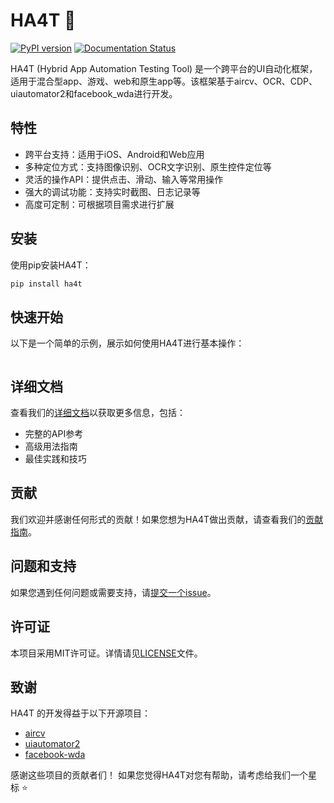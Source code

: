 # HA4T 🐍

[![PyPI version](https://badge.fury.io/py/ha4t.svg)](https://badge.fury.io/py/ha4t)
[![Documentation Status](https://readthedocs.org/projects/ha4t/badge/?version=latest)](https://ha4t.readthedocs.io/en/latest/?badge=latest)

HA4T (Hybrid App Automation Testing Tool)
是一个跨平台的UI自动化框架，适用于混合型app、游戏、web和原生app等。该框架基于aircv、OCR、CDP、uiautomator2和facebook_wda进行开发。

## 特性

- 跨平台支持：适用于iOS、Android和Web应用
- 多种定位方式：支持图像识别、OCR文字识别、原生控件定位等
- 灵活的操作API：提供点击、滑动、输入等常用操作
- 强大的调试功能：支持实时截图、日志记录等
- 高度可定制：可根据项目需求进行扩展

## 安装

使用pip安装HA4T：

```bash
pip install ha4t
```

## 快速开始

以下是一个简单的示例，展示如何使用HA4T进行基本操作：

```python

```

## 详细文档

查看我们的[详细文档](https://ha4t.readthedocs.io/)以获取更多信息，包括：

- 完整的API参考
- 高级用法指南
- 最佳实践和技巧

## 贡献

我们欢迎并感谢任何形式的贡献！如果您想为HA4T做出贡献，请查看我们的[贡献指南](CONTRIBUTING.md)。

## 问题和支持

如果您遇到任何问题或需要支持，请[提交一个issue](https://github.com/1103837067/ha4t/issues)。

## 许可证

本项目采用MIT许可证。详情请见[LICENSE](LICENSE)文件。

## 致谢

HA4T 的开发得益于以下开源项目：

- [aircv](https://github.com/NetEase/aircv)
- [uiautomator2](https://github.com/openatx/uiautomator2)
- [facebook-wda](https://github.com/openatx/facebook-wda)

感谢这些项目的贡献者们！
如果您觉得HA4T对您有帮助，请考虑给我们一个星标 ⭐️

